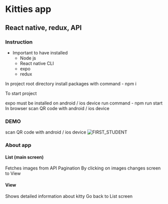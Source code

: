 # Kitties app
## React native, redux, API

### Instruction
* Important to have installed
    * Node js
    * React native CLI
    * expo
    * redux

In project root directory install packages with command - npm i

To start project

expo must be installed on android / ios device
run command - npm run start
In browser scan QR code with android / ios device

### DEMO
scan QR code with android / ios device
![FIRST_STUDENT]()


### About app

#### List (main screen)

Fetches images from API
Pagination
By clicking on images changes screen to View

#### View

Shows detailed information about kitty
Go back to List screen